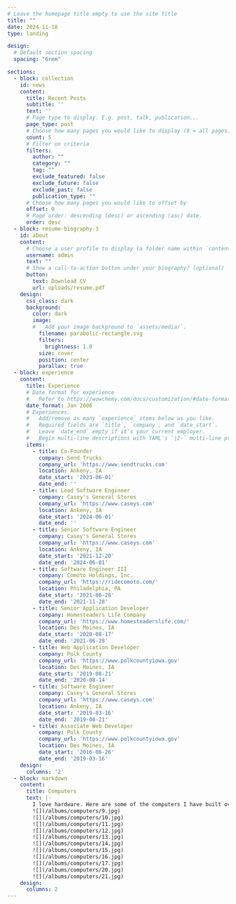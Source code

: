 ```yaml
---
# Leave the homepage title empty to use the site title
title: ""
date: 2024-11-18
type: landing

design:
  # Default section spacing
  spacing: "6rem"

sections:
  - block: collection
    id: news
    content:
      title: Recent Posts
      subtitle: ''
      text: ''
      # Page type to display. E.g. post, talk, publication...
      page_type: post
      # Choose how many pages you would like to display (0 = all pages)
      count: 5
      # Filter on criteria
      filters:
        author: ""
        category: ""
        tag: ""
        exclude_featured: false
        exclude_future: false
        exclude_past: false
        publication_type: ""
      # Choose how many pages you would like to offset by
      offset: 0
      # Page order: descending (desc) or ascending (asc) date.
      order: desc
  - block: resume-biography-3
    id: about
    content:
      # Choose a user profile to display (a folder name within `content/authors/`)
      username: admin
      text: ""
      # Show a call-to-action button under your biography? (optional)
      button:
        text: Download CV
        url: uploads/resume.pdf
    design:
      css_class: dark
      background:
        color: dark
        image:
        #   Add your image background to `assets/media/`.
          filename: parabolic-rectangle.svg
          filters:
            brightness: 1.0
          size: cover
          position: center
          parallax: true
  - block: experience
    content:
      title: Experience
      # Date format for experience
      #   Refer to https://wowchemy.com/docs/customization/#date-format
      date_format: Jan 2006
      # Experiences.
      #   Add/remove as many `experience` items below as you like.
      #   Required fields are `title`, `company`, and `date_start`.
      #   Leave `date_end` empty if it's your current employer.
      #   Begin multi-line descriptions with YAML's `|2-` multi-line prefix.
      items:
        - title: Co-Founder
          company: Send Trucks
          company_url: 'https://www.sendtrucks.com'
          location: Ankeny, IA
          date_start: '2023-06-01'
          date_end: ''
        - title: Lead Software Engineer
          company: Casey's General Stores
          company_url: 'https://www.caseys.com'
          location: Ankeny, IA
          date_start: '2024-06-01'
          date_end: ''
        - title: Senior Software Engineer
          company: Casey's General Stores
          company_url: 'https://www.caseys.com'
          location: Ankeny, IA
          date_start: '2021-12-20'
          date_end: '2024-06-01'
        - title: Software Engineer III
          company: Comoto Holdings, Inc.
          company_url: 'https://ridecomoto.com/'
          location: Philadelphia, PA
          date_start: '2021-06-28'
          date_end: '2021-11-28'
        - title: Senior Application Developer
          company: Homesteaders Life Company
          company_url: 'https://www.homesteaderslife.com/'
          location: Des Moines, IA
          date_start: '2020-08-17'
          date_end: '2021-06-28'
        - title: Web Application Developer
          company: Polk County
          company_url: 'https://www.polkcountyiowa.gov'
          location: Des Moines, IA
          date_start: '2019-08-21'
          date_end: '2020-08-14'
        - title: Software Engineer
          company: Casey's General Stores
          company_url: 'https://www.caseys.com'
          location: Ankeny, IA
          date_start: '2019-03-16'
          date_end: '2019-08-21'
        - title: Associate Web Developer
          company: Polk County
          company_url: 'https://www.polkcountyiowa.gov'
          location: Des Moines, IA
          date_start: '2016-06-26'
          date_end: '2019-03-16'
    design:
      columns: '2'
  - block: markdown
    content:
      title: Computers
      text: |-
        I love hardware. Here are some of the computers I have built over the years.
        ![](/albums/computers/9.jpg)
        ![](/albums/computers/10.jpg)
        ![](/albums/computers/11.jpg)
        ![](/albums/computers/12.jpg)
        ![](/albums/computers/13.jpg)
        ![](/albums/computers/14.jpg)
        ![](/albums/computers/15.jpg)
        ![](/albums/computers/16.jpg)
        ![](/albums/computers/17.jpg)
        ![](/albums/computers/20.jpg)
        ![](/albums/computers/21.jpg)
    design:
      columns: 2
---
```

